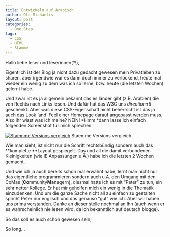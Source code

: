 ```yaml
---
title: Entwickeln auf Arabisch
author: Ole Michaelis
layout: post
categories:
  - One Step
tags:
  - CSS
  - HTML
  - Stämme
---
```


Hallo liebe leser und leserinnen(?!),

Eigentlich ist der Blog ja nicht dazu gedacht gewesen mein Privatleben zu sharen, aber irgendwie war es dann doch immer zu verlockend, heute mal wieder ein wenig zu dem was ich so lerne, bzw. heute (die letzten Wochen) gelernt habe.

Und zwar ist es ja allgemein bekannt das es länder gibt (z.B. Arabien) die von Rechts nach Links lesen. Und dafür hat das W3C uns *direction:rtl* geschenkt. Aber was diese CSS-Eigenschaft nicht beherrscht ist das ja auch das Look ‘and’ Feel einer Homepage darauf angepasst werden muss. Also ihr wisst was ich meine? NEIN! *Hmm *dann lasse ich einfach folgenden Screenshot für mich sprechen

[![Staemme Versions vergleich][1]][1]
Staemme Versions vergleich

Wie man sieht, ist nicht nur die Schrift rechtsbündig sondern auch das **komplette **Layout gespiegelt. Das und all die damit verbundenen Kleinigkeiten (wie IE Anpassungen u.Ä.) habe ich die letzten 2 Wochen gemacht.

 [1]: //assets/uploads/2009/10/twcompare.png

Und wie ich ja auch bereits schon mal erwähnt habe, lernt man nicht nur das eigentliche programmieren sondern auch u.A. den Umgang mit den CoMas (**Co**mmunity**Ma**nagern), diesmal hatte ich es mit “Peter” zu tun, ein sehr netter Kollege. Er hat mir geholfen mich ein wenig in die Thematik einzudenken. Und um die ganze Sache nicht all zu einfach zu gestalten spricht Peter nur englisch und das genauso “gut” wie ich. Aber wir haben uns prima verstanden. Danke an dieser stelle nochmal an Ihn (auch wenn er es wahrscheinlich nie lesen wird, da ich bekanntlich auf deutsch blogge).

So das soll es auch schon gewesen sein,

So long…

